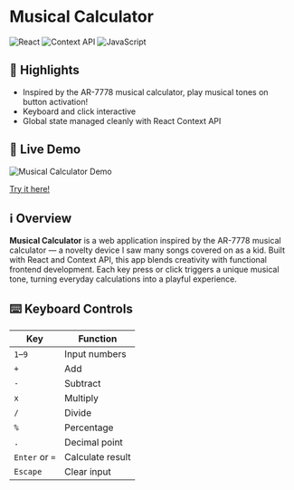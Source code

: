 # Musical Calculator

![React](https://img.shields.io/badge/-React-61DAFB?logo=react&logoColor=white&style=flat) ![Context API](https://img.shields.io/badge/-ContextAPI-282C34?logo=react&logoColor=white&style=flat) ![JavaScript](https://img.shields.io/badge/-JavaScript-F7DF1E?logo=javascript&logoColor=black&style=flat)

## 🌟 Highlights

- Inspired by the AR-7778 musical calculator, play musical tones on button activation!
- Keyboard and click interactive
- Global state managed cleanly with React Context API

## 🔗 Live Demo

![Musical Calculator Demo](https://media4.giphy.com/media/v1.Y2lkPTc5MGI3NjExa205aXJxMjE1NW9naTV4dWdyNmg4bjZmOTkzaHpoNnQyanozbW9kZCZlcD12MV9pbnRlcm5hbF9naWZfYnlfaWQmY3Q9Zw/hZRA6lY2rRpIxi6wbs/giphy.gif)

[Try it here!](https://tsundarren.github.io/musical-calculator/)

## ℹ️ Overview

**Musical Calculator** is a web application inspired by the AR-7778 musical calculator — a novelty device I saw many songs covered on as a kid. Built with React and Context API, this app blends creativity with functional frontend development. Each key press or click triggers a unique musical tone, turning everyday calculations into a playful experience.



## ⌨️ Keyboard Controls

| Key             | Function         |
|------------------|------------------|
| `1`–`9`         | Input numbers    |
| `+`             | Add              |
| `-`             | Subtract         |
| `x`             | Multiply         |
| `/`             | Divide           |
| `%`             | Percentage       |
| `.`             | Decimal point    |
| `Enter` or `=`  | Calculate result |
| `Escape`        | Clear input      |
